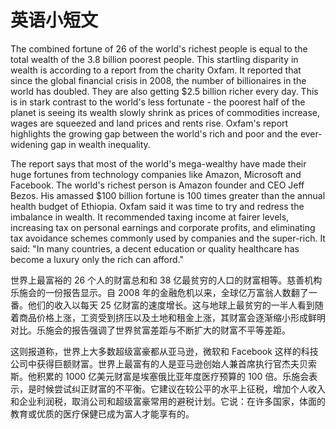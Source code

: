 # 英语小短文

The combined fortune of 26 of the world's richest people is equal to the total wealth of the 3.8 billion poorest people. This startling disparity in wealth is according to a report from the charity Oxfam. It reported that since the global financial crisis in 2008, the number of billionaires in the world has doubled. They are also getting $2.5 billion richer every day. This is in stark contrast to the world's less fortunate - the poorest half of the planet is seeing its wealth slowly shrink as prices of commodities increase, wages are squeezed and land prices and rents rise. Oxfam's report highlights the growing gap between the world's rich and poor and the ever-widening gap in wealth inequality.

The report says that most of the world's mega-wealthy have made their huge fortunes from technology companies like Amazon, Microsoft and Facebook. The world's richest person is Amazon founder and CEO Jeff Bezos. His amassed $100 billion fortune is 100 times greater than the annual health budget of Ethiopia. Oxfam said it was time to try and redress the imbalance in wealth. It recommended taxing income at fairer levels, increasing tax on personal earnings and corporate profits, and eliminating tax avoidance schemes commonly used by companies and the super-rich. It said: "In many countries, a decent education or quality healthcare has become a luxury only the rich can afford."

世界上最富裕的 26 个人的财富总和和 38 亿最贫穷的人口的财富相等。慈善机构乐施会的一份报告显示。自 2008 年的金融危机以来，全球亿万富翁人数翻了一番。他们的收入以每天 25 亿财富的速度增长。这与地球上最贫穷的一半人看到随着商品价格上涨，工资受到挤压以及土地和租金上涨，其财富会逐渐缩小形成鲜明对比。乐施会的报告强调了世界贫富差距与不断扩大的财富不平等差距。

这则报道称，世界上大多数超级富豪都从亚马逊，微软和 Facebook 这样的科技公司中获得巨额财富。世界上最富有的人是亚马逊创始人兼首席执行官杰夫贝索斯。他积累的 1000 亿美元财富是埃塞俄比亚年度医疗预算的 100 倍。乐施会表示，是时候尝试纠正财富的不平衡。它建议在较公平的水平上征税，增加个人收入和企业利润税，取消公司和超级富豪常用的避税计划。它说：在许多国家，体面的教育或优质的医疗保健已成为富人才能享有的。